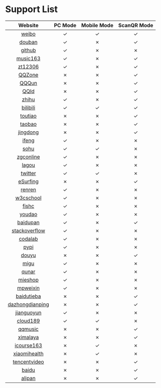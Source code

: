 # Support List

|  Website                                              | PC Mode  | Mobile Mode | ScanQR Mode  |
|  :----:                                               | :----:   | :----:      | :----:       |
|  [weibo](https://m.weibo.cn/)                         | ✓        | ✓          | ✓           |
|  [douban](https://www.douban.com/)                    | ✓        | ✗          | ✓           |
|  [github](https://github.com/)                        | ✓        | ✗          | ✗           |
|  [music163](https://music.163.com/)                   | ✓        | ✗          | ✓           |
|  [zt12306](https://www.12306.cn/index/)               | ✓        | ✗          | ✓           |
|  [QQZone](https://qzone.qq.com)                       | ✗        | ✗          | ✓            |
|  [QQQun](https://qun.qq.com/)                         | ✗        | ✗          | ✓            |
|  [QQId](https://id.qq.com/)                           | ✗        | ✗          | ✓            |
|  [zhihu](https://www.zhihu.com/)                      | ✓        | ✗          | ✓            |
|  [bilibili](https://www.bilibili.com/)                | ✓        | ✓          | ✓            |
|  [toutiao](https://www.toutiao.com/)                  | ✗        | ✗          | ✓            |
|  [taobao](https://taobao.com/)                        | ✗        | ✗          | ✓            |
|  [jingdong](https://www.jd.com/)                      | ✗        | ✗          | ✓            |
|  [ifeng](https://www.ifeng.com/)                      | ✓        | ✗          | ✗            |
|  [sohu](https://www.sohu.com/)                        | ✓        | ✓          | ✗            |
|  [zgconline](https://www.zol.com.cn/)                 | ✓        | ✗          | ✗            |
|  [lagou](https://www.lagou.com/)                      | ✓        | ✗          | ✗            |
|  [twitter](https://twitter.com/?lang=en)              | ✓        | ✓          | ✗            |
|  [eSurfing](https://e.189.cn/index.do)                | ✗        | ✗          | ✓            |
|  [renren](http://www.renren.com/)                     | ✓        | ✗          | ✗            |
|  [w3cschool](https://www.w3cschool.cn/)               | ✓        | ✗          | ✗            |
|  [fishc](https://fishc.com.cn/)                       | ✓        | ✗          | ✗            |
|  [youdao](https://youdao.com/)                        | ✓        | ✗          | ✗            |
|  [baidupan](https://pan.baidu.com/)                   | ✓        | ✗          | ✓            |
|  [stackoverflow](https://stackoverflow.com/)          | ✓        | ✗          | ✗            |
|  [codalab](https://competitions.codalab.org/)         | ✓        | ✗          | ✗            |
|  [pypi](https://pypi.org/)                            | ✓        | ✗          | ✗            |
|  [douyu](https://www.douyu.com/)                      | ✗        | ✗          | ✓            |
|  [migu](https://music.migu.cn/v3)                     | ✓        | ✗          | ✗            |
|  [qunar](https://www.qunar.com/)                      | ✓        | ✗          | ✗            |
|  [mieshop](https://www.mi.com/)                       | ✓        | ✗          | ✗            |
|  [mpweixin](https://mp.weixin.qq.com/)                | ✓        | ✗          | ✗            |
|  [baidutieba](https://tieba.baidu.com/index.html)     | ✗        | ✗          | ✓            |
|  [dazhongdianping](https://www.dianping.com/)         | ✗        | ✗          | ✓            |
|  [jianguoyun](https://www.jianguoyun.com/)            | ✓        | ✗          | ✗            |
|  [cloud189](https://cloud.189.cn/)                    | ✓        | ✓          | ✗            |
|  [qqmusic](https://y.qq.com/)                         | ✗        | ✗          | ✓            |
|  [ximalaya](https://www.ximalaya.com/)                | ✗        | ✗          | ✓            |
|  [icourse163](https://www.icourse163.org/)            | ✗        | ✓          | ✗            |
|  [xiaomihealth](https://www.huami.com/)               | ✗        | ✓          | ✗            |
|  [tencentvideo](https://v.qq.com/)                    | ✗        | ✗          | ✓            |
|  [baidu](https://baidu.com/)                          | ✗        | ✗          | ✓            |
|  [alipan](https://www.aliyundrive.com/)               | ✗        | ✗          | ✓            |